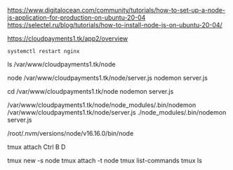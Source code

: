 https://www.digitalocean.com/community/tutorials/how-to-set-up-a-node-js-application-for-production-on-ubuntu-20-04
https://selectel.ru/blog/tutorials/how-to-install-node-js-on-ubuntu-20-04/

https://cloudpayments1.tk/app2/overview



```
systemctl restart nginx
```

ls /var/www/cloudpayments1.tk/node

node /var/www/cloudpayments1.tk/node/server.js
nodemon server.js

cd /var/www/cloudpayments1.tk/node
nodemon server.js

/var/www/cloudpayments1.tk/node/node_modules/.bin/nodemon /var/www/cloudpayments1.tk/node/server.js
./node_modules/.bin/nodemon server.js


/root/.nvm/versions/node/v16.16.0/bin/node

tmux attach
Ctrl B D


tmux new -s node
tmux attach -t  node
tmux list-commands
tmux ls
